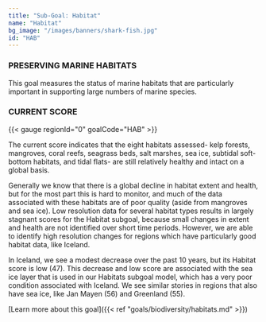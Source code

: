 ```yaml
---
title: "Sub-Goal: Habitat"
name: "Habitat"
bg_image: "/images/banners/shark-fish.jpg"
id: "HAB"
---
```


### PRESERVING MARINE HABITATS

This goal measures the status of marine habitats that are particularly important in supporting large numbers of marine species. 

### CURRENT SCORE

{{< gauge regionId="0" goalCode="HAB" >}}

The current score indicates that the eight habitats assessed- kelp forests, mangroves, coral reefs, seagrass beds, salt marshes, sea ice, subtidal soft-bottom habitats, and tidal flats- are still relatively healthy and intact on a global basis.

Generally we know that there is a global decline in habitat extent and health, but for the most part this is hard to monitor, and much of the data associated with these habitats are of poor quality (aside from mangroves and sea ice). Low resolution data for several habitat types results in largely stagnant scores for the Habitat subgoal, because small changes in extent and health are not identified over short time periods. However, we are able to identify high resolution changes for regions which have particularly good habitat data, like Iceland.

In Iceland, we see a modest decrease over the past 10 years, but its Habitat score is low (47). This decrease and low score are associated with the sea ice layer that is used in our Habitats subgoal model, which has a very poor condition associated with Iceland. We see similar stories in regions that also have sea ice, like Jan Mayen (56) and Greenland (55).




[Learn more about this goal]({{< ref "goals/biodiversity/habitats.md" >}})